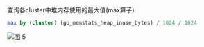 查询各cluster中堆内存使用的最大值(max算子)
```SQL
max by (cluster) (go_memstats_heap_inuse_bytes) / 1024 / 1024
```

![图 5](/img/src/metrics/index/002a00481ef77359f03fefcdb93ea8a4cdecced4ff86083f4fa7b46de36041ac.png)

